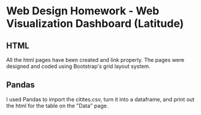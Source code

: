 # Web Design Homework - Web Visualization Dashboard (Latitude)

## HTML
All the html pages have been created and link properly.
The pages were designed and coded using Bootstrap's grid layout system. 

## Pandas
I used Pandas to import the citites.csv, turn it into a dataframe, and print out the html for the table on the "Data" page.

